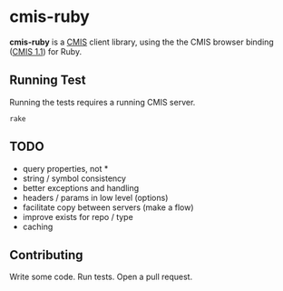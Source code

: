 # cmis-ruby

**cmis-ruby** is a [CMIS](http://chemistry.apache.org/project/cmis.html) client library, using the the CMIS browser binding ([CMIS 1.1](http://docs.oasis-open.org/cmis/CMIS/v1.1/CMIS-v1.1.html)) for Ruby.

## Running Test

Running the tests requires a running CMIS server.

    rake

## TODO

* query properties, not *
* string / symbol consistency
* better exceptions and handling
* headers / params in low level (options)
* facilitate copy between servers (make a flow)
* improve exists for repo / type
* caching

## Contributing

Write some code. Run tests. Open a pull request.
